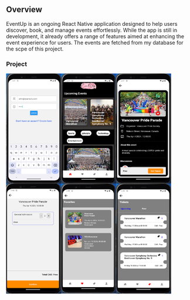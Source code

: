 ## Overview
EventUp is an ongoing React Native application designed to help users discover, book, and manage events effortlessly. While the app is still in development, it already offers a range of features aimed at enhancing the event experience for users. The events are fetched from my database for the scpe of this project.

### Project
<div style="display: flex">
<img src="/public/images/login.png" alt="Alt Text" width="150" height="300" style="margin-right: 10;">
<img src="/public/images/homepage.png" alt="Alt Text" width="150" height="300" style="margin-right: 10;">
<img src="/public/images/detailsScreen.png" alt="Alt Text" width="150" height="300">
</div>
<div style="display: flex; gap: 5">
<img src="/public/images/confirmBooking.png" alt="Alt Text" width="150" height="300" style="margin-right: 10;"/>
<img src="/public/images/favorites.png" alt="Alt Text" width="150" height="300" style="margin-right: 10;">
<img src="/public/images/bookedTickets.png" alt="Alt Text" width="150" height="300">
</div>
